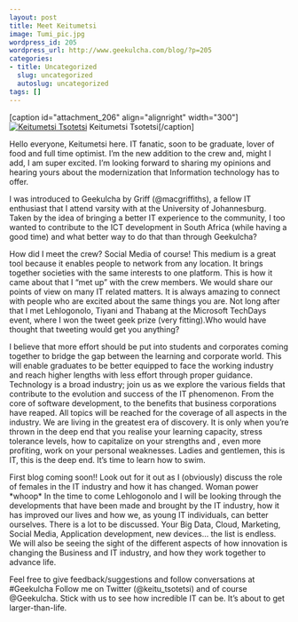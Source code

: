```yaml
---
layout: post
title: Meet Keitumetsi
image: Tumi_pic.jpg
wordpress_id: 205
wordpress_url: http://www.geekulcha.com/blog/?p=205
categories:
- title: Uncategorized
  slug: uncategorized
  autoslug: uncategorized
tags: []
---
```

[caption id="attachment\_206" align="alignright" width="300"] [![Keitumetsi Tsotetsi](http://www.geekulcha.com/blog/wp-content/uploads/2013/11/Tumi_pic-300x225.jpg)](http://www.geekulcha.com/blog/wp-content/uploads/2013/11/Tumi_pic.jpg) Keitumetsi Tsotetsi[/caption]  Hello everyone, Keitumetsi here. IT fanatic, soon to be graduate, lover of food and full time optimist. I’m the new addition to the crew and, might I add, I am super excited. I’m looking forward to sharing my opinions and hearing yours about the modernization that Information technology has to offer.  I was introduced to Geekulcha by Griff (@macgriffiths), a fellow IT enthusiast that I attend varsity with at the University of Johannesburg. Taken by the idea of bringing a better IT experience to the community, I too wanted to contribute to the ICT development in South Africa (while having a good time) and what better way to do that than through Geekulcha?  How did I meet the crew? Social Media of course! This medium is a great tool because it enables people to network from any location. It brings together societies with the same interests to one platform. This is how it came about that I “met up” with the crew members. We would share our points of view on many IT related matters. It is always amazing to connect with people who are excited about the same things you are. Not long after that I met Lehlogonolo, Tiyani and Thabang at the Microsoft TechDays event, where I won the tweet geek prize (very fitting).Who would have thought that tweeting would get you anything?  I believe that more effort should be put into students and corporates coming together to bridge the gap between the learning and corporate world. This will enable graduates to be better equipped to face the working industry and reach higher lengths with less effort through proper guidance. Technology is a broad industry; join us as we explore the various fields that contribute to the evolution and success of the IT phenomenon. From the core of software development, to the benefits that business corporations have reaped. All topics will be reached for the coverage of all aspects in the industry. We are living in the greatest era of discovery. It is only when you’re thrown in the deep end that you realise your learning capacity, stress tolerance levels, how to capitalize on your strengths and , even more profiting, work on your personal weaknesses. Ladies and gentlemen, this is IT, this is the deep end. It’s time to learn how to swim.  First blog coming soon!! Look out for it out as I (obviously) discuss the role of females in the IT industry and how it has changed. Woman power \*whoop\* In the time to come Lehlogonolo and I will be looking through the developments that have been made and brought by the IT industry, how it has improved our lives and how we, as young IT individuals, can better ourselves. There is a lot to be discussed. Your Big Data, Cloud, Marketing, Social Media, Application development, new devices… the list is endless. We will also be seeing the sight of the different aspects of how innovation is changing the Business and IT industry, and how they work together to advance life.  Feel free to give feedback/suggestions and follow conversations at #Geekulcha Follow me on Twitter (@keitu\_tsotetsi) and of course @Geekulcha. Stick with us to see how incredible IT can be. It’s about to get larger-than-life.


